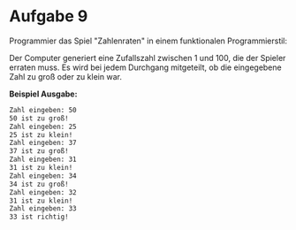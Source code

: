 # Aufgabe 9

Programmier das Spiel "Zahlenraten" in einem funktionalen Programmierstil:

Der Computer generiert eine Zufallszahl zwischen 1 und 100, die der Spieler erraten muss. Es wird bei jedem Durchgang mitgeteilt, ob die eingegebene Zahl zu groß oder zu klein war.

__Beispiel Ausgabe:__

```txt
Zahl eingeben: 50
50 ist zu groß!
Zahl eingeben: 25
25 ist zu klein!
Zahl eingeben: 37
37 ist zu groß!
Zahl eingeben: 31
31 ist zu klein!
Zahl eingeben: 34
34 ist zu groß!
Zahl eingeben: 32
31 ist zu klein!
Zahl eingeben: 33
33 ist richtig!
```
